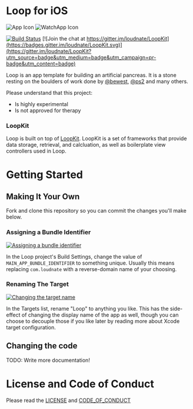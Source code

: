 # Loop for iOS

![App Icon](https://raw.githubusercontent.com/loudnate/Loop/master/Loop/Assets.xcassets/AppIcon.appiconset/40%402x.png) ![WatchApp Icon](https://raw.githubusercontent.com/loudnate/Loop/master/WatchApp/Assets.xcassets/AppIcon.appiconset/watch-40%402x.png)

[![Build Status](https://travis-ci.org/loudnate/Loop.svg?branch=master)](https://travis-ci.org/loudnate/Loop)
[![Join the chat at https://gitter.im/loudnate/LoopKit](https://badges.gitter.im/loudnate/LoopKit.svg)](https://gitter.im/loudnate/LoopKit?utm_source=badge&utm_medium=badge&utm_campaign=pr-badge&utm_content=badge)

Loop is an app template for building an artificial pancreas. It is a stone resting on the boulders of work done by [@bewest](https://github.com/bewest/decoding-carelink), [@ps2](https://github.com/ps2/rileylink) and many others.

Please understand that this project:
- Is highly experimental
- Is not approved for therapy

### LoopKit

Loop is built on top of [LoopKit](https://github.com/loudnate/LoopKit). LoopKit is a set of frameworks that provide data storage, retrieval, and calcluation, as well as boilerplate view controllers used in Loop.

# Getting Started

## Making It Your Own

Fork and clone this repository so you can commit the changes you'll make below.

### Assigning a Bundle Identifier

[![Assigning a bundle identifier](https://raw.githubusercontent.com/loudnate/Loop/Documentation/Assigning%20a%20bundle%20identifier.png)](https://raw.githubusercontent.com/loudnate/Loop/Documentation/Assigning%20a%20bundle%20identifier.png)

In the Loop project's Build Settings, change the value of `MAIN_APP_BUNDLE_IDENTIFIER` to something unique. Usually this means replacing `com.loudnate` with a reverse-domain name of your choosing.

### Renaming The Target

[![Changing the target name](https://raw.githubusercontent.com/loudnate/Loop/Documentation/Changing%20the%20target%20name.png)](https://raw.githubusercontent.com/loudnate/Loop/Documentation/Assigning%20a%20bundle%20identifier.png)

In the Targets list, rename "Loop" to anything you like. This has the side-effect of changing the display name of the app as well, though you can choose to decouple those if you like later by reading more about Xcode target configuration.

## Changing the code

TODO: Write more documentation!

# License and Code of Conduct

Please read the [LICENSE](https://github.com/loudnate/naterade-ios/blob/master/LICENSE) and [CODE_OF_CONDUCT](https://github.com/loudnate/naterade-ios/blob/master/CODE_OF_CONDUCT.md)